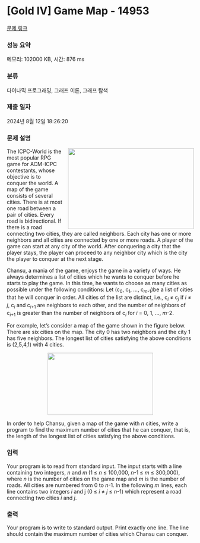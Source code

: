 # [Gold IV] Game Map - 14953 

[문제 링크](https://www.acmicpc.net/problem/14953) 

### 성능 요약

메모리: 102000 KB, 시간: 876 ms

### 분류

다이나믹 프로그래밍, 그래프 이론, 그래프 탐색

### 제출 일자

2024년 8월 12일 18:26:20

### 문제 설명

<p><img alt="" src="https://onlinejudgeimages.s3-ap-northeast-1.amazonaws.com/problem/14953/1.png" style="float:right; height:217px; margin-left:15px; width:339px">The ICPC-World is the most popular RPG game for ACM-ICPC contestants, whose objective is to conquer the world. A map of the game consists of several cities. There is at most one road between a pair of cities. Every road is bidirectional. If there is a road connecting two cities, they are called neighbors. Each city has one or more neighbors and all cities are connected by one or more roads. A player of the game can start at any city of the world. After conquering a city that the player stays, the player can proceed to any neighbor city which is the city the player to conquer at the next stage.</p>

<p>Chansu, a mania of the game, enjoys the game in a variety of ways. He always determines a list of cities which he wants to conquer before he starts to play the game. In this time, he wants to choose as many cities as possible under the following conditions: Let (c<sub>0</sub>, c<sub>1</sub>, …, c<em><sub>m</sub></em><sub>-1</sub>)be a list of cities that he will conquer in order. All cities of the list are distinct, i.e., c<em><sub>i</sub></em> ≠ c<em><sub>j</sub></em> if <em>i</em> ≠ <em>j</em>, c<em><sub>i</sub></em> and c<em><sub>i</sub></em><sub>+1</sub> are neighbors to each other, and the number of neighbors of c<em><sub>i</sub></em><sub>+1</sub> is greater than the number of neighbors of c<em><sub>i</sub></em> for <em>i</em> = 0, 1, …, <em>m</em>-2.</p>

<p>For example, let’s consider a map of the game shown in the figure below. There are six cities on the map. The city 0 has two neighbors and the city 1 has five neighbors. The longest list of cities satisfying the above conditions is (2,5,4,1) with 4 cities.</p>

<p style="text-align:center"><img alt="" src="https://onlinejudgeimages.s3-ap-northeast-1.amazonaws.com/problem/14953/2.png" style="height:167px; width:284px"></p>

<p>In order to help Chansu, given a map of the game with <em>n</em> cities, write a program to find the maximum number of cities that he can conquer, that is, the length of the longest list of cities satisfying the above conditions.</p>

### 입력 

 <p>Your program is to read from standard input. The input starts with a line containing two integers, <em>n</em> and <em>m</em> (1 ≤ <em>n</em> ≤ 100,000, <em>n</em>-1 ≤ <em>m</em> ≤ 300,000), where <em>n</em> is the number of cities on the game map and <em>m</em> is the number of roads. All cities are numbered from 0 to <em>n</em>-1. In the following <em>m</em> lines, each line contains two integers <em>i</em> and j (0 ≤ <em>i</em> ≠ <em>j</em> ≤ <em>n</em>-1) which represent a road connecting two cities <em>i</em> and <em>j</em>.</p>

### 출력 

 <p>Your program is to write to standard output. Print exactly one line. The line should contain the maximum number of cities which Chansu can conquer.</p>

